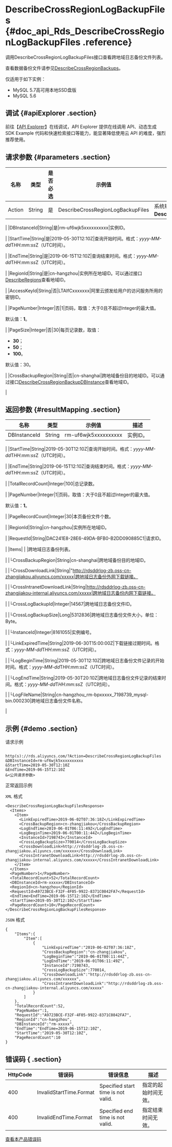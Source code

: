 # DescribeCrossRegionLogBackupFiles {#doc_api_Rds_DescribeCrossRegionLogBackupFiles .reference}

调用DescribeCrossRegionLogBackupFiles接口查看跨地域日志备份文件列表。

查看数据备份文件请参见[DescribeCrossRegionBackups](~~121733~~)。

仅适用于如下实例：

-   MySQL 5.7高可用本地SSD盘版
-   MySQL 5.6

## 调试 {#apiExplorer .section}

前往【[API Explorer](https://api.aliyun.com/#product=Rds&api=DescribeCrossRegionLogBackupFiles)】在线调试，API Explorer 提供在线调用 API、动态生成 SDK Example 代码和快速检索接口等能力，能显著降低使用云 API 的难度，强烈推荐使用。

## 请求参数 {#parameters .section}

|名称|类型|是否必选|示例值|描述|
|--|--|----|---|--|
|Action|String|是|DescribeCrossRegionLogBackupFiles|系统规定参数，取值：**DescribeCrossRegionLogBackupFiles**。

 |
|DBInstanceId|String|是|rm-uf6wjk5xxxxxxxxxx|实例ID。

 |
|StartTime|String|是|2019-05-30T12:10Z|查询开始时间。格式：*yyyy-MM-dd*T*HH:mm:ss*Z（UTC时间）。

 |
|EndTime|String|是|2019-06-15T12:10Z|查询结束时间。格式：*yyyy-MM-dd*T*HH:mm:ss*Z（UTC时间）。

 |
|RegionId|String|是|cn-hangzhou|实例所在地域ID。可以通过接口[DescribeRegions](~~26243~~)查看地域ID。

 |
|AccessKeyId|String|否|LTAIfCxxxxxxx|阿里云颁发给用户的访问服务所用的密钥ID。

 |
|PageNumber|Integer|否|1|页码，取值：大于0且不超过Integer的最大值。

 默认值：**1**。

 |
|PageSize|Integer|否|30|每页记录数，取值：

 -   **30**；
-   **50**；
-   **100**。

 默认值：30。

 |
|CrossBackupRegion|String|否|cn-shanghai|跨地域备份目的地域ID。可以通过接口[DescribeCrossRegionBackupDBInstance](~~121737~~)查看地域ID。

 |

## 返回参数 {#resultMapping .section}

|名称|类型|示例值|描述|
|--|--|---|--|
|DBInstanceId|String|rm-uf6wjk5xxxxxxxxxx|实例ID。

 |
|StartTime|String|2019-05-30T12:10Z|查询开始时间。格式：*yyyy-MM-dd*T*HH:mm:ss*Z（UTC时间）。

 |
|EndTime|String|2019-06-15T12:10Z|查询结束时间。格式：*yyyy-MM-dd*T*HH:mm:ss*Z（UTC时间）。

 |
|TotalRecordCount|Integer|100|总记录数。

 |
|PageNumber|Integer|1|页码，取值：大于0且不超过Integer的最大值。

 默认值：**1**。

 |
|PageRecordCount|Integer|30|本页备份文件个数。

 |
|RegionId|String|cn-hangzhou|实例所在地域ID。

 |
|RequestId|String|DAC241E8-28E6-49DA-BFB0-B2DD090885C1|请求ID。

 |
|Items| | |跨地域日志备份列表。

 |
|└CrossBackupRegion|String|cn-shanghai|跨地域备份目的地域ID。

 |
|└CrossDownloadLink|String|"http://rdsddrlog-zb.oss-cn-zhangjiakou.aliyuncs.com/xxxxx|跨地域日志备份外网下载链接。

 |
|└CrossIntranetDownloadLink|String|http://rdsddrlog-zb.oss-cn-zhangjiakou-internal.aliyuncs.com/xxxxx|跨地域日志备份内网下载链接。

 |
|└CrossLogBackupId|Integer|14567|跨地域日志备份文件ID。

 |
|└CrossLogBackupSize|Long|5312836|跨地域日志备份文件大小，单位：Byte。

 |
|└InstanceId|Integer|8161055|实例编号。

 |
|└LinkExpiredTime|String|2019-06-30T15:00:00Z|下载链接过期时间。格式：*yyyy-MM-dd*T*HH:mm:ss*Z（UTC时间）。

 |
|└LogBeginTime|String|2019-05-30T12:10Z|跨地域日志备份文件记录的开始时间。格式：*yyyy-MM-dd*T*HH:mm:ss*Z（UTC时间）。

 |
|└LogEndTime|String|2019-05-30T20:10Z|跨地域日志备份文件记录的结束时间。格式：*yyyy-MM-dd*T*HH:mm:ss*Z（UTC时间）。

 |
|└LogFileName|String|cn-hangzhou\_rm-bpxxxxx\_7198739\_mysql-bin.000230|跨地域日志备份文件名称。

 |

## 示例 {#demo .section}

请求示例

``` {#request_demo}

http(s)://rds.aliyuncs.com/?Action=DescribeCrossRegionLogBackupFiles
&DBInstanceId=rm-uf6wjk5xxxxxxxxxx
&StartTime=2019-05-30T12:10Z
&EndTime=2019-06-15T12:10Z
&<公共请求参数>

```

正常返回示例

`XML` 格式

``` {#xml_return_success_demo}
<DescribeCrossRegionLogBackupFilesResponse>
  <Items>
    <Item>
      <LinkExpiredTime>2019-06-02T07:36:18Z</LinkExpiredTime>
      <CrossBackupRegion>cn-zhangjiakou</CrossBackupRegion>
      <LogEndTime>2019-06-01T06:11:49Z</LogEndTime>
      <LogBeginTime>2019-06-01T00:11:44Z</LogBeginTime>
      <InstanceId>7198743</InstanceId>
      <CrossLogBackupSize>770014</CrossLogBackupSize>
      <CrossDownloadLink>http://rdsddrlog-zb.oss-cn-zhangjiakou.aliyuncs.com/xxxxxx</CrossDownloadLink>
      <CrossIntranetDownloadLink>http://rdsddrlog-zb.oss-cn-zhangjiakou-internal.aliyuncs.com/xxxxx</CrossIntranetDownloadLink>
    </Item>
  </Items>
  <PageNumber>1</PageNumber>
  <TotalRecordCount>52</TotalRecordCount>
  <DBInstanceId>rm-xxxxx</DBInstanceId>
  <RegionId>cn-hangzhou</RegionId>
  <RequestId>A9723BCE-F32F-4F05-9922-8371C0842FA7</RequestId>
  <EndTime>EndTime=2019-06-15T12:10Z</EndTime>
  <StartTime>2019-05-30T12:10Z</StartTime>
  <PageRecordCount>10</PageRecordCount>
</DescribeCrossRegionLogBackupFilesResponse>

```

`JSON` 格式

``` {#json_return_success_demo}
{
	"Items":{
		"Item":[
			{
				"LinkExpiredTime":"2019-06-02T07:36:18Z",
				"CrossBackupRegion":"cn-zhangjiakou",
				"LogBeginTime":"2019-06-01T00:11:44Z",
				"LogEndTime":"2019-06-01T06:11:49Z",
				"InstanceId":7198743,
				"CrossLogBackupSize":770014,
				"CrossDownloadLink":"http://rdsddrlog-zb.oss-cn-zhangjiakou.aliyuncs.com/xxxxxx",
				"CrossIntranetDownloadLink":"http://rdsddrlog-zb.oss-cn-zhangjiakou-internal.aliyuncs.com/xxxxx"
			}
		]
	},
	"TotalRecordCount":52,
	"PageNumber":1,
	"RequestId":"A9723BCE-F32F-4F05-9922-8371C0842FA7",
	"RegionId":"cn-hangzhou",
	"DBInstanceId":"rm-xxxxx",
	"EndTime":"EndTime=2019-06-15T12:10Z",
	"StartTime":"2019-05-30T12:10Z",
	"PageRecordCount":10
}
```

## 错误码 { .section}

|HttpCode|错误码|错误信息|描述|
|--------|---|----|--|
|400|InvalidStartTime.Format|Specified start time is not valid.|指定的起始时间无效。|
|400|InvalidEndTime.Format|Specified end time is not valid.|指定结束时间无效。|

[查看本产品错误码](https://error-center.aliyun.com/status/product/Rds)

